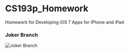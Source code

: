 CS193p_Homework
===============

Homework for Developing iOS 7 Apps for iPhone and iPad

### Joker Branch

![Joker Branch](https://raw.github.com/upbit/CS193p_Homework/master/screenshot/joker.png)
